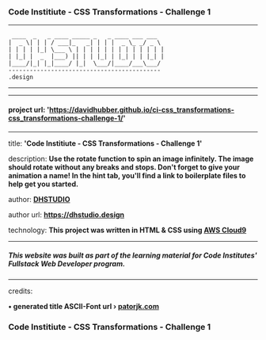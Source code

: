 ### Code Institiute - CSS Transformations - Challenge 1
***
     ____  _   _ ____ _____ _   _ ____ ___ ___  
    |  _ \| | | / ___|_   _| | | |  _ \_ _/ _ \ 
    | | | | |_| \___ \ | | | | | | | | | | | | |
    | |_| |  _  |___) || | | |_| | |_| | | |_| |
    |____/|_| |_|____/ |_|  \___/|____/___\___/ 
    -------------------------------------------
    .design
    
***

***
#### project url: **'https://davidhubber.github.io/ci-css_transformations-css_transformations-challenge-1/'**
***
title: **'Code Institiute - CSS Transformations - Challenge 1'**

description: **Use the rotate function to spin an image infinitely. The image should rotate without any breaks and stops. Don't forget to give your animation a name! In the hint tab, you'll find a link to boilerplate files to help get you started.**

author: **[DHSTUDIO](https://dhstudio.design "DHSTUDIO")** 

author url: **<https://dhstudio.design>** 

technology: **This project was written in HTML & CSS using [AWS Cloud9](https://aws.amazon.com/cloud9/ "Cloud9")** 


***
##### This website was built as part of the learning material for Code Institutes' Fullstack Web Developer program.
***
credits: 

**• generated title ASCII-Font url › [patorjk.com](http://patorjk.com/software/taag/#p=display&c=bash&f=Jerusalem&t=DHSTUDIO "Title")**

### Code Institiute - CSS Transformations - Challenge 1
